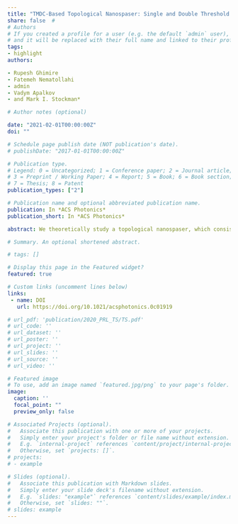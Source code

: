 ```yaml
---
title: "TMDC-Based Topological Nanospaser: Single and Double Threshold Behavior"
share: false  # 
# Authors
# If you created a profile for a user (e.g. the default `admin` user), write the username (folder name) here 
# and it will be replaced with their full name and linked to their profile.
tags: 
- highlight
authors:

- Rupesh Ghimire
- Fatemeh Nematollahi
- admin
- Vadym Apalkov
- and Mark I. Stockman*

# Author notes (optional)

date: "2021-02-01T00:00:00Z"
doi: ""

# Schedule page publish date (NOT publication's date).
# publishDate: "2017-01-01T00:00:00Z"

# Publication type.
# Legend: 0 = Uncategorized; 1 = Conference paper; 2 = Journal article;
# 3 = Preprint / Working Paper; 4 = Report; 5 = Book; 6 = Book section;
# 7 = Thesis; 8 = Patent
publication_types: ["2"]

# Publication name and optional abbreviated publication name.
publication: In *ACS Photonics*
publication_short: In *ACS Photonics*

abstract: We theoretically study a topological nanospaser, which consists of a silver nanospheroid and MoS$_2$ monolayer flake of a circular shape. The metal nanospheroid acts as a plasmonic nanoresonator that supports two rotating modes, which are coupled to the corresponding valleys of MoS2. We apply external circularly polarized light that selectively pumps only one of the valleys of MoS$_2$. The generated spaser dynamics strongly depends on the size (radius) of the MoS$_2$ nanoflake. For a small radius, the system has only one spasing regime when only the chirally matched plasmon mode is generated, while at a larger size of MoS$_2$, depending on the pump intensity, there are two regimes. In one regime, only the chirally matched plasmon mode is generated, while in the other regime both chirally matched and chirally mismatched modes exist. Different regimes of spaser operation also have opposite handedness of the far-field radiated spaser system. Such a topological nanospaser has potential applications in different areas of infrared spectroscopy, sensing, probing, and biomedical treatment.

# Summary. An optional shortened abstract.

# tags: []

# Display this page in the Featured widget?
featured: true

# Custom links (uncomment lines below)
links:
 - name: DOI
   url: https://doi.org/10.1021/acsphotonics.0c01919

# url_pdf: 'publication/2020_PRL_TS/TS.pdf'
# url_code: ''
# url_dataset: ''
# url_poster: ''
# url_project: ''
# url_slides: ''
# url_source: ''
# url_video: ''

# Featured image
# To use, add an image named `featured.jpg/png` to your page's folder. 
image:
  caption: ''
  focal_point: ""
  preview_only: false

# Associated Projects (optional).
#   Associate this publication with one or more of your projects.
#   Simply enter your project's folder or file name without extension.
#   E.g. `internal-project` references `content/project/internal-project/index.md`.
#   Otherwise, set `projects: []`.
# projects:
# - example

# Slides (optional).
#   Associate this publication with Markdown slides.
#   Simply enter your slide deck's filename without extension.
#   E.g. `slides: "example"` references `content/slides/example/index.md`.
#   Otherwise, set `slides: ""`.
# slides: example
---
```


